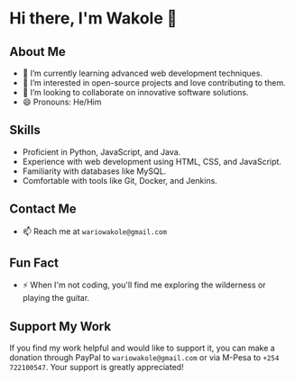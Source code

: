 # Hi there, I'm Wakole 👋

## About Me
- 🌱 I’m currently learning advanced web development techniques.
- 👀 I’m interested in open-source projects and love contributing to them.
- 💞️ I’m looking to collaborate on innovative software solutions.
- 😄 Pronouns: He/Him

## Skills
- Proficient in Python, JavaScript, and Java.
- Experience with web development using HTML, CSS, and JavaScript.
- Familiarity with databases like MySQL.
- Comfortable with tools like Git, Docker, and Jenkins.

## Contact Me
- 📫 Reach me at `wariowakole@gmail.com`

## Fun Fact
- ⚡ When I'm not coding, you'll find me exploring the wilderness or playing the guitar.

## Support My Work
If you find my work helpful and would like to support it, you can make a donation through PayPal to `wariowakole@gmail.com` or via M-Pesa to `+254 722100547`. Your support is greatly appreciated!
